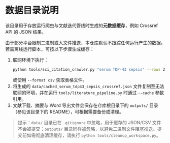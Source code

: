 # 数据目录说明

该目录用于存放运行爬虫与文献迭代管线时生成的**元数据缓存**，例如 Crossref API 的 JSON 结果。

由于部分平台限制二进制或大文件推送，本仓库默认不跟踪任何运行产生的数据。若需离线运行脚本，可按以下步骤生成缓存：

1. 联网环境下执行：
   ```bash
   python tools/sci_citation_crawler.py "serum TDP-43 sepsis" --rows 25 --format markdown --output data/cached_serum_tdp43_sepsis_crossref.json
   ```
   或使用 `--format csv` 获取表格文件。
2. 将生成的 `data/cached_serum_tdp43_sepsis_crossref.json` 文件复制至无法联网的环境，并在运行 `tools/literature_pipeline.py` 时通过 `--cache` 参数引用。
3. 文献下载、摘要与 Word 导出文件会保存在仓库根目录下的 `outputs/` 目录（参见该目录下的 README），可根据需要备份或清理。

> 提示：`data/` 目录已在 `.gitignore` 中忽略，用于缓存的 JSON/CSV 文件不会被提交；`outputs/` 目录同样被忽略，以避免二进制文件阻塞推送。提交前如需彻底清理缓存，请执行 `python tools/cleanup_workspace.py`。
